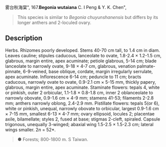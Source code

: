 雾台秋海棠",
167.**Begonia wutaiana** C. I Peng & Y. K. Chen",

> This species is similar to *Begonia chuyunshanensis* but differs by its longer anthers and 2-loculed ovary.

## Description
Herbs. Rhizomes poorly developed. Stems 40-70 cm tall, to 1.4 cm in diam. Leaves cauline; stipules caducous, lanceolate to ovate, 1.8-2.4 × 1.2-1.5 cm, glabrous, margin entire, apex acuminate; petiole glabrous, 5-14 cm; blade lanceolate to narrowly ovate, 9-18 × 4-7 cm, glabrous, venation palmate-pinnate, 6-9-veined, base oblique, cordate, margin irregularly serrulate, apex acuminate. Inflorescence 6-14 cm; peduncle to 11 cm; bracts caducous, narrowly ovate to ovate, 0.9-2.1 cm × 5-15 mm, thickly papery, glabrous, margin entire, apex acuminate. Staminate flowers: tepals 4, white or pinkish, outer 2 orbicular, 1.1-1.8 × 0.8-1.8 cm, inner 2 oblanceolate to narrowly obovate, 0.9-1.6 cm × 4-9 mm; stamens 41-53; filaments 2-2.8 mm; anthers narrowly oblong, 2.4-2.9 mm. Pistillate flowers: tepals 5(or 6), white or pinkish, unequal, narrowly obovate to orbicular, largest 0.9-1.6 cm × 7-15 mm, smallest 6-13 × 4-7 mm; ovary ellipsoid, locules 2; placentae axile, bilamellate; styles 2, fused at base; stigmas 2-cleft, spiraled. Capsule trigonous, unequally 3-winged; abaxial wing 1.5-2.5 × 1.5-2.3 cm; lateral wings smaller. 2*n* = 52*.

> ● Forests; 800-1800 m. S Taiwan.
